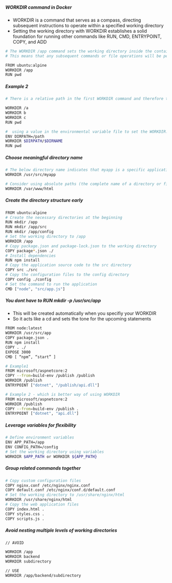 ##### WORKDIR command in Docker
- WORKDIR is a command that serves as a compass, directing subsequent instructions to operate within a specified working directory
- Setting the working directory with WORKDIR establishes a solid foundation for running other commands like RUN, CMD, ENTRYPOINT, COPY, and ADD

``````sh
# The WORKDIR /app command sets the working directory inside the container to /app
# This means that any subsequent commands or file operations will be performed within this directory

FROM ubuntu:alpine
WORKDIR /app
RUN pwd

``````
##### Example 2
``````sh
# There is a relative path in the first WORKDIR command and therefore the output of the final RUN pwd will be /a/b/c directory.

WORKDIR /a
WORKDIR b
WORKDIR c
RUN pwd

#  using a value in the environmental variable file to set the WORKDIR. Therefore the final RUN pwd command will output /path/$DIRNAME.
ENV DIRPATH=/path
WORKDIR $DIRPATH/$DIRNAME
RUN pwd
``````
##### Choose meaningful directory name

``````sh
# The below directory name indicates that myapp is a specific application within the /usr/src directory.
WORKDIR /usr/src/myapp

# Consider using absolute paths (the complete name of a directory or file from the root
WORKDIR /var/www/html

``````
##### Create the directory structure early
``````sh
FROM ubuntu:alpine
# Create the necessary directories at the beginning
RUN mkdir /app
RUN mkdir /app/src
RUN mkdir /app/config
# Set the working directory to /app
WORKDIR /app
# Copy package.json and package-lock.json to the working directory
COPY package*.json ./
# Install dependencies
RUN npm install
# Copy the application source code to the src directory
COPY src ./src
# Copy the configuration files to the config directory
COPY config ./config
# Set the command to run the application
CMD ["node", "src/app.js"]

``````
##### You dont have to RUN mkdir -p /usr/src/app
- This will be created automatically when you specifiy your WORKDIR
- So it acts like a cd and sets the tone for the upcoming statements
``````sh
FROM node:latest
WORKDIR /usr/src/app
COPY package.json .
RUN npm install
COPY . ./
EXPOSE 3000
CMD [ “npm”, “start” ]

# Example1
FROM microsoft/aspnetcore:2
COPY --from=build-env /publish /publish
WORKDIR /publish
ENTRYPOINT ["dotnet", "/publish/api.dll"]

# Example 2 - which is better way of using WORKDIR
FROM microsoft/aspnetcore:2
WORKDIR /publish
COPY --from=build-env /publish .
ENTRYPOINT ["dotnet", "api.dll"]

``````

##### Leverage variables for flexibility

``````sh
# Define environment variables
ENV APP_PATH=/app
ENV CONFIG_PATH=/config
# Set the working directory using variables
WORKDIR $APP_PATH or WORKDIR ${APP_PATH}

``````
##### Group related commands together

``````sh
# Copy custom configuration files
COPY nginx.conf /etc/nginx/nginx.conf
COPY default.conf /etc/nginx/conf.d/default.conf
# Set the working directory to /usr/share/nginx/html
WORKDIR /usr/share/nginx/html
# Copy the web application files
COPY index.html .
COPY styles.css .
COPY scripts.js .

``````
##### Avoid nesting multiple levels of working directories

``````sh
// AVOID

WORKDIR /app 
WORKDIR backend 
WORKDIR subdirectory

// USE
WORKDIR /app/backend/subdirectory

``````
##### 

``````sh


``````
